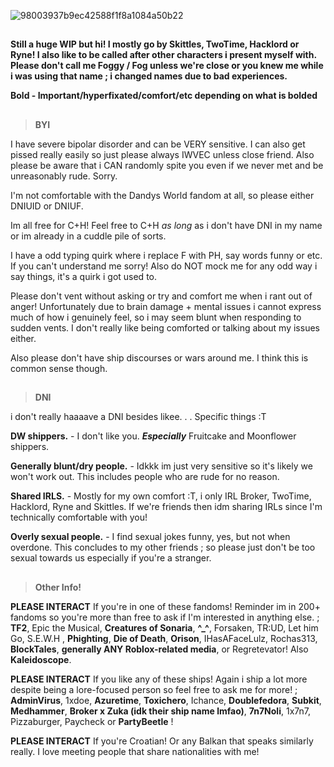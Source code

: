 ![98003937b9ec42588f1f8a1084a50b22](https://github.com/user-attachments/assets/2b7ab05b-f1b2-4624-a42d-d9258dcfb3bc)
##
**Still a huge WIP but hi! I mostly go by Skittles, TwoTime, Hacklord or Ryne! I also like to be called after other characters i present myself with. Please don't call me Foggy / Fog unless we're close or you knew me while i was using that name ; i changed names due to bad experiences.**

**Bold - Important/hyperfixated/comfort/etc depending on what is bolded**
##
> **BYI**

I have severe bipolar disorder and can be VERY sensitive. I can also get pissed really easily so just please always IWVEC unless close friend. Also please be aware that i CAN randomly spite you even if we never met and be unreasonably rude. Sorry. 

I'm not comfortable with the Dandys World fandom at all, so please either DNIUID or DNIUF. 

Im all free for C+H! Feel free to C+H *as long* as i don't have DNI in my name or im already in a cuddle pile of sorts. 

I have a odd typing quirk where i replace F with PH, say words funny or etc. If you can't understand me sorry! Also do NOT mock me for any odd way i say things, it's a quirk i got used to.

Please don't vent without asking or try and comfort me when i rant out of anger! Unfortunately due to brain damage + mental issues i cannot express much of how i genuinely feel, so i may seem blunt when responding to sudden vents. I don't really like being comforted or talking about my issues either. 

Also please don't have ship discourses or wars around me. I think this is common sense though. 

##
> **DNI**

i don't really haaaave a DNI besides likee. . . Specific things :T


**DW shippers.** - I don't like you. ***Especially*** Fruitcake and Moonflower shippers.

**Generally blunt/dry people.** - Idkkk im just very sensitive so it's likely we won't work out. This includes people who are rude for no reason. 

**Shared IRLS.** - Mostly for my own comfort :T, i only IRL Broker, TwoTime, Hacklord, Ryne and Skittles. If we're friends then idm sharing IRLs since I'm technically comfortable with you!

**Overly sexual people.** - I find sexual jokes funny, yes, but not when overdone. This concludes to my other friends ; so please just don't be too sexual towards us especially if you're a stranger. 
##
> **Other Info!**

**PLEASE INTERACT** If you're in one of these fandoms! Reminder im in 200+ fandoms so you're more than free to ask if I'm interested in anything else. ; **TF2**, Epic the Musical, **Creatures of Sonaria**, **^_^**, Forsaken, TR:UD, Let him Go, S.E.W.H , **Phighting**, **Die of Death**, **Orison**, IHasAFaceLulz, Rochas313, **BlockTales**, **generally ANY Roblox-related media**, or Regretevator! Also **Kaleidoscope**. 

**PLEASE INTERACT** If you like any of these ships! Again i ship a lot more despite being a lore-focused person so feel free to ask me for more! ; **AdminVirus**, 1xdoe, **Azuretime**, **Toxichero**, Ichance, **Doublefedora**, **Subkit**, **Medhammer**, **Broker x Zuka (idk their ship name lmfao)**, **7n7Noli**, 1x7n7, Pizzaburger, Paycheck or **PartyBeetle** ! 

**PLEASE INTERACT** If you're Croatian! Or any Balkan that speaks similarly really. I love meeting people that share nationalities with me! 

